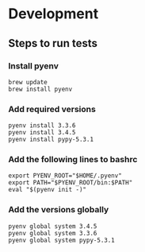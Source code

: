 Development
==============

## Steps to run tests

### Install pyenv

```
brew update
brew install pyenv
```

### Add required versions

```
pyenv install 3.3.6
pyenv install 3.4.5
pyenv install pypy-5.3.1
```

### Add the following lines to bashrc

```
export PYENV_ROOT="$HOME/.pyenv"
export PATH="$PYENV_ROOT/bin:$PATH"
eval "$(pyenv init -)"
```

### Add the versions globally

```
pyenv global system 3.4.5
pyenv global system 3.3.6
pyenv global system pypy-5.3.1
```
